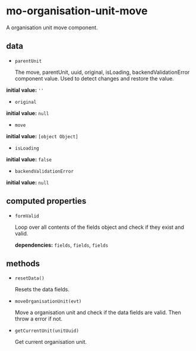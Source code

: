 # mo-organisation-unit-move 

A organisation unit move component. 

## data 

- `parentUnit` 

  The move, parentUnit, uuid, original, isLoading, backendValidationError component value.
  Used to detect changes and restore the value. 

**initial value:** `''` 

- `original` 

**initial value:** `null` 

- `move` 

**initial value:** `[object Object]` 

- `isLoading` 

**initial value:** `false` 

- `backendValidationError` 

**initial value:** `null` 

## computed properties 

- `formValid` 

  Loop over all contents of the fields object and check if they exist and valid. 

   **dependencies:** `fields`, `fields`, `fields` 


## methods 

- `resetData()` 

  Resets the data fields. 

- `moveOrganisationUnit(evt)` 

  Move a organisation unit and check if the data fields are valid.
  Then throw a error if not. 

- `getCurrentUnit(unitUuid)` 

  Get current organisation unit. 

